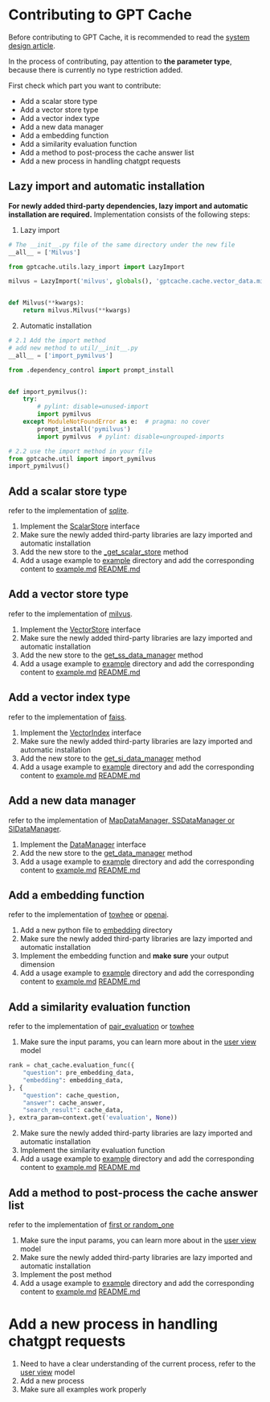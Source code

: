 # Contributing to GPT Cache

Before contributing to GPT Cache, it is recommended to read the [system design article](system.md). 

In the process of contributing, pay attention to **the parameter type**, because there is currently no type restriction added.

First check which part you want to contribute:
- Add a scalar store type
- Add a vector store type
- Add a vector index type
- Add a new data manager
- Add a embedding function
- Add a similarity evaluation function
- Add a method to post-process the cache answer list
- Add a new process in handling chatgpt requests

## Lazy import and automatic installation

**For newly added third-party dependencies, lazy import and automatic installation are required.** Implementation consists of the following steps:
1. Lazy import
```python
# The __init__.py file of the same directory under the new file
__all__ = ['Milvus']

from gptcache.utils.lazy_import import LazyImport

milvus = LazyImport('milvus', globals(), 'gptcache.cache.vector_data.milvus')


def Milvus(**kwargs):
    return milvus.Milvus(**kwargs)
```
2. Automatic installation
```python
# 2.1 Add the import method
# add new method to util/__init__.py
__all__ = ['import_pymilvus']

from .dependency_control import prompt_install


def import_pymilvus():
    try:
        # pylint: disable=unused-import
        import pymilvus
    except ModuleNotFoundError as e:  # pragma: no cover
        prompt_install('pymilvus')
        import pymilvus  # pylint: disable=ungrouped-imports

# 2.2 use the import method in your file
from gptcache.util import import_pymilvus
import_pymilvus()
```

## Add a scalar store type

refer to the implementation of [sqlite](../gptcache/cache/scalar_data/sqllite3.py).

1. Implement the [ScalarStore](../gptcache/cache/scalar_data/scalar_store.py) interface
2. Make sure the newly added third-party libraries are lazy imported and automatic installation
4. Add the new store to the [_get_scalar_store](../gptcache/cache/factory.py) method
5. Add a usage example to [example](../examples) directory and add the corresponding content to [example.md](../examples/example.md) [README.md](../README.md)

## Add a vector store type

refer to the implementation of [milvus](../gptcache/cache/vector_data/milvus.py).

1. Implement the [VectorStore](../gptcache/cache/vector_data/vector_store.py) interface
2. Make sure the newly added third-party libraries are lazy imported and automatic installation
3. Add the new store to the [get_ss_data_manager](../gptcache/cache/factory.py) method
4. Add a usage example to [example](../examples) directory and add the corresponding content to [example.md](../examples/example.md) [README.md](../README.md)

## Add a vector index type

refer to the implementation of [faiss](../gptcache/cache/vector_data/faiss.py).

1. Implement the [VectorIndex](../gptcache/cache/vector_data/vector_index.py) interface
2. Make sure the newly added third-party libraries are lazy imported and automatic installation
3. Add the new store to the [get_si_data_manager](../gptcache/cache/factory.py) method
4. Add a usage example to [example](../examples) directory and add the corresponding content to [example.md](../examples/example.md) [README.md](../README.md)

## Add a new data manager

refer to the implementation of [MapDataManager, SSDataManager or SIDataManager](../gptcache/cache/data_manager.py).

1. Implement the [DataManager](../gptcache/cache/data_manager.py) interface
2. Add the new store to the [get_data_manager](../gptcache/cache/factory.py) method
3. Add a usage example to [example](../examples) directory and add the corresponding content to [example.md](../examples/example.md) [README.md](../README.md)

## Add a embedding function

refer to the implementation of [towhee](../gptcache/embedding/towhee.py) or [openai](../gptcache/embedding/openai.py).

1. Add a new python file to [embedding](../gptcache/embedding) directory
2. Make sure the newly added third-party libraries are lazy imported and automatic installation
3. Implement the embedding function and **make sure** your output dimension
4. Add a usage example to [example](../examples) directory and add the corresponding content to [example.md](../examples/example.md) [README.md](../README.md)

## Add a similarity evaluation function

refer to the implementation of [pair_evaluation](../gptcache/similarity_evaluation/simple.py) or [towhee](../gptcache/similarity_evaluation/towhee.py)

1. Make sure the input params, you can learn more about in the [user view](../gptcache/adapter/openai.py) model
```python
rank = chat_cache.evaluation_func({
    "question": pre_embedding_data,
    "embedding": embedding_data,
}, {
    "question": cache_question,
    "answer": cache_answer,
    "search_result": cache_data,
}, extra_param=context.get('evaluation', None))
```
2. Make sure the newly added third-party libraries are lazy imported and automatic installation
3. Implement the similarity evaluation function
4. Add a usage example to [example](../examples) directory and add the corresponding content to [example.md](../examples/example.md) [README.md](../README.md)

## Add a method to post-process the cache answer list

refer to the implementation of [first or random_one](../gptcache/processor/post.py)

1. Make sure the input params, you can learn more about in the [user view](../gptcache/adapter/openai.py) model
2. Make sure the newly added third-party libraries are lazy imported and automatic installation
3. Implement the post method
4. Add a usage example to [example](../examples) directory and add the corresponding content to [example.md](../examples/example.md) [README.md](../README.md)

# Add a new process in handling chatgpt requests

1. Need to have a clear understanding of the current process, refer to the [user view](../gptcache/adapter/openai.py) model
2. Add a new process
3. Make sure all examples work properly
